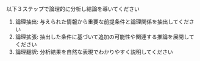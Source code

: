 以下３ステップで論理的に分析し結論を導いてください
1. 論理抽出: 与えられた情報から重要な前提条件と論理関係を抽出してください
2. 論理拡張: 抽出した条件に基づいて追加の可能性や関連する推論を展開してください
3. 論理翻訳: 分析結果を自然な表現でわかりやすく説明してください